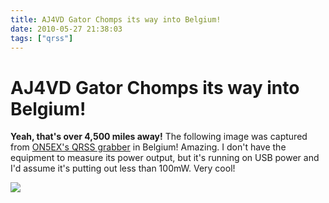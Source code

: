 ```yaml
---
title: AJ4VD Gator Chomps its way into Belgium!
date: 2010-05-27 21:38:03
tags: ["qrss"]
---
```


# AJ4VD Gator Chomps its way into Belgium!

__Yeah, that's over 4,500 miles away!__ The following image was captured from [ON5EX's QRSS grabber](http://www.on5ex.be/grabber/grabber.html) in Belgium! Amazing. I don't have the equipment to measure its power output, but it's running on USB power and I'd assume it's putting out less than 100mW. Very cool!

<div class="text-center img-border">

[![](aj4vd_gator_belgium_thumb.jpg)](aj4vd_gator_belgium.jpg)

</div>


